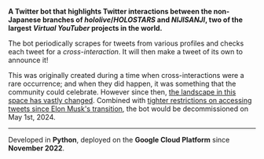 **A Twitter bot that highlights Twitter interactions between the non-Japanese branches of *hololive*/*HOLOSTARS* and *NIJISANJI*, two of the largest *Virtual YouTuber* projects in the world.**

The bot periodically scrapes for tweets from various profiles and checks each tweet for a *cross-interaction*. It will then make a tweet of its own to announce it!

This was originally created during a time when cross-interactions were a rare occurrence; and when they did happen, it was something that the community could celebrate. However since then, [the landscape in this space has vastly changed](https://x.com/dokibird/status/1754459958119432664). Combined with [tighter restrictions on accessing tweets since Elon Musk's transition](https://mashable.com/article/twitter-good-bot-purge-makeitaquote-hourly-animal-accounts), the bot would be decommissioned on May 1st, 2024.

---

Developed in **Python**, deployed on the **Google Cloud Platform** since **November 2022**.
